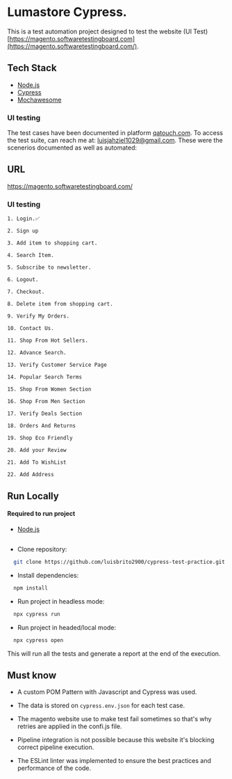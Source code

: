# Lumastore Cypress.

This is a test automation project designed to test the website (UI Test) [https://magento.softwaretestingboard.com](https://magento.softwaretestingboard.com/).

## Tech Stack

- [Node.js](https://nodejs.org/en/download/)
- [Cypress](https://www.cypress.io/)
- [Mochawesome](https://www.npmjs.com/package/mochawesome)

### UI testing

The test cases have been documented in platform [qatouch.com](https://www.qatouch.com/). To access the test suite, can reach me at:
luisjahziel1029@gmail.com. These were the scenerios documented as well as automated:

## URL

https://magento.softwaretestingboard.com/

### UI testing

    1. Login.✅

    2. Sign up

    3. Add item to shopping cart.

    4. Search Item.

    5. Subscribe to newsletter.

    6. Logout.

    7. Checkout.

    8. Delete item from shopping cart.

    9. Verify My Orders.

    10. Contact Us.

    11. Shop From Hot Sellers.

    12. Advance Search.

    13. Verify Customer Service Page

    14. Popular Search Terms

    15. Shop From Women Section

    16. Shop From Men Section

    17. Verify Deals Section

    18. Orders And Returns

    19. Shop Eco Friendly

    20. Add your Review

    21. Add To WishList

    22. Add Address

## Run Locally

#### Required to run project

- [Node.js](https://nodejs.org/en/download/)

##

- Clone repository:

```bash
  git clone https://github.com/luisbrito2900/cypress-test-practice.git
```

- Install dependencies:

```bash
  npm install
```

- Run project in headless mode:

```bash
  npx cypress run
```

- Run project in headed/local mode:

```bash
  npx cypress open
```

This will run all the tests and generate a report at the end of the execution.

## Must know

- A custom POM Pattern with Javascript and Cypress was used.

- The data is stored on `cypress.env.json` for each test case.

- The magento website use to make test fail sometimes so that's why retries are applied in the confi.js file.

- Pipeline integration is not possible because this website it's blocking correct pipeline execution.

- The ESLint linter was implemented to ensure the best practices and performance of the code.
